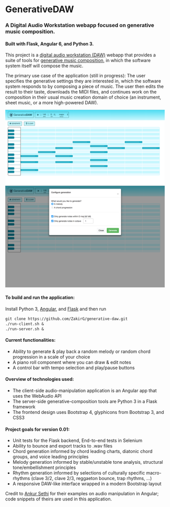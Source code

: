 # GenerativeDAW

### A Digital Audio Workstation webapp focused on generative music composition. 

#### Built with Flask, Angular 6, and Python 3.

This project is a <a href='https://en.wikipedia.org/wiki/Digital_audio_workstation'>digital audio workstation (DAW)</a> webapp that provides a suite of tools
for <a href='https://en.wikipedia.org/wiki/Generative_music' target='_blank'>generative music composition</a>, in which the software system itself will compose the music.

The primary use case of the application (still in progress): The user specifies the generative settings they are interested in, 
which the software system responds to by composing a piece of music. The user then
edits the result to their taste, downloads the MIDI files, and continues work on the composition in their usual music creation
domain of choice (an instrument, sheet music, or a more high-powered DAW).

<img src="./screenshots/desktopScreenshot.png" alt="App Screenshot on Desktop" width="550"/> <img src="./screenshots/desktopScreenshot2.png" alt="App Screenshot on Desktop" width="550"/>

#### To build and run the application:
Install Python 3, <a href='https://angular.io/guide/quickstart'>Angular</a>, and <a href="http://flask.pocoo.org/docs/1.0/installation/" target="_blank">Flask</a> and then run
```
git clone https://github.com/ZakirG/generative-daw.git
./run-client.sh &
./run-server.sh &
```

#### Current functionalities:
- Ability to generate & play back a random melody or random chord progression in a scale of your choice
- A piano roll component where you can draw & edit notes
- A control bar with tempo selection and play/pause buttons

#### Overview of technologies used:
- The client-side audio-manipulation application is an Angular app that uses the WebAudio API
- The server-side generative-composition tools are Python 3 in a Flask framework
- The frontend design uses Bootstrap 4, glyphicons from Bootstrap 3, and CSS3

#### Project goals for version 0.01:
- Unit tests for the Flask backend, End-to-end tests in Selenium
- Ability to bounce and export tracks to .wav files
- Chord generation informed by chord leading charts, diatonic chord groups, and voice leading principles
- Melody generation informed by stable/unstable tone analysis, structural tone/embellishment principles
- Rhythm generation informed by selections of culturally specific macro-rhythms (clave 3/2, clave 2/3, reggaeton bounce, trap rhythms, ...)
- A responsive DAW-like interface wrapped in a modern Bootstrap layout


Credit to <a href='https://ankursethi.in/2016/01/13/build-a-sampler-with-angular-2-webaudio-and-webmidi-lesson-1-introduction-to-the-webaudio-api/'>Ankur Sethi</a>
for their examples on audio manipulation in Angular; code snippets of theirs are used in this application.
